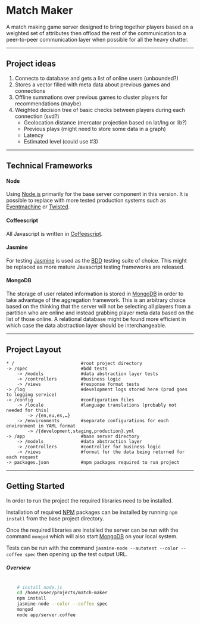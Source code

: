 # Match Maker

A match making game server designed to bring together players based on a weighted set of attributes then offload the rest of the communication to a peer-to-peer communication layer when possible for all the heavy chatter.

---

## Project ideas

1. Connects to database and gets a list of online users (unbounded?)
2. Stores a vector filled with meta data about previous games and connections
3. Offline summations over previous games to cluster players for recommendations (maybe)
4. Weighted decision tree of basic checks between players during each connection (svd?)
	+ Geolocation distance (mercator projection based on lat/lng or lib?)
	+ Previous plays (might need to store some data in a graph)
	+ Latency
	+ Estimated level (could use #3)

---

## Technical Frameworks

#### Node

Using [Node.js][node] primarily for the base server component in this version. It is possible to replace with more tested production systems such as [Eventmachine][em] or [Twisted][td].

#### Coffeescript

All Javascript is written in [Coffeescript][cs].

#### Jasmine

For testing [Jasmine][jas] is used as the [BDD][bdd] testing suite of choice. This might be replaced as more mature Javascript testing frameworks are released.

#### MongoDB

The storage of user related information is stored in [MongoDB][mon] in order to take advantage of the aggregation framework. This is an arbitrary choice based on the thinking that the server will not be selecting all players from a partition who are online and instead grabbing player meta data based on the list of those online. A relational database might be found more efficient in which case the data abstraction layer should be interchangeable.

---

## Project Layout

	* /							#root project directory
	-> /spec					#bdd tests
		-> /models				#data abstraction layer tests
		-> /controllers			#business logic
		-> /views				#response format tests
	-> /log						#development logs stored here (prod goes to logging service)
	-> /config					#configuration files
		-> /locale				#language translations (probably not needed for this)
			-> /{en,eu,es,…}
		-> /environments		#separate configurations for each environment in YAML format
			-> /{development,staging,production}.yml
	-> /app						#base server directory
		-> /models				#data abstraction layer
		-> /controllers			#controller for business logic
		-> /views				#format for the data being returned for each request
	-> packages.json			#npm packages required to run project

---

## Getting Started

In order to run the project the required libraries need to be installed.

Installation of required [NPM][npm] packages can be installed by running ```npm install``` from the base project directory.

Once the required libraries are installed the server can be run with the command ```mongod``` which will also start [MongoDB][mon] on your local system.

Tests can be run with the command ```jasmine-node --autotest --color --coffee spec``` then opening up the test output URL.

##### Overview

```bash

	# install node.js
	cd /home/user/projects/match-maker
	npm install
	jasmine-node --color --coffee spec
	mongod
	node app/server.coffee

```

[node]: http://nodejs.org/
[em]: http://rubyeventmachine.com/
[td]: http://twistedmatrix.com/
[cs]: http://coffeescript.org/
[jas]: http://pivotal.github.com/jasmine/
[bdd]: http://en.wikipedia.org/wiki/Behavior-driven_development
[mon]: http://www.mongodb.org/
[npm]: https://npmjs.org/